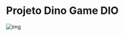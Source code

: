 # Projeto Dino Game DIO

![img](https://raw.githubusercontent.com/celso-henrique/dio-dino-game/master/example.png)